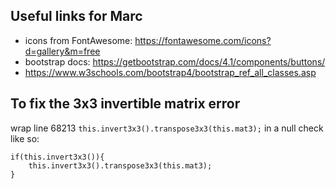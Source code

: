 ## Useful links for Marc
- icons from FontAwesome: https://fontawesome.com/icons?d=gallery&m=free
- bootstrap docs: https://getbootstrap.com/docs/4.1/components/buttons/
- https://www.w3schools.com/bootstrap4/bootstrap_ref_all_classes.asp

## To fix the 3x3 invertible matrix error
wrap line 68213 `this.invert3x3().transpose3x3(this.mat3);`
in a null check like so:

```
if(this.invert3x3()){
    this.invert3x3().transpose3x3(this.mat3);
}
```
